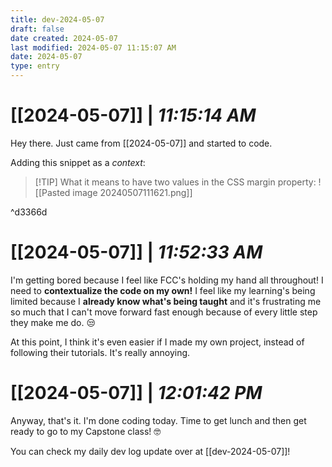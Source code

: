 ```yaml
---
title: dev-2024-05-07
draft: false
date created: 2024-05-07
last modified: 2024-05-07 11:15:07 AM
date: 2024-05-07
type: entry
---
```


# **[[2024-05-07]]** | *11:15:14 AM*

Hey there. Just came from [[2024-05-07]] and started to code.

Adding this snippet as a *context*:

>[!TIP] What it means to have two values in the CSS margin property:
> ![[Pasted image 20240507111621.png]]

^d3366d
# **[[2024-05-07]]** | *11:52:33 AM*

I'm getting bored because I feel like FCC's holding my hand all throughout! I need to **contextualize the code on my own!** I feel like my learning's being limited because I **already know what's being taught** and it's frustrating me so much that I can't move forward fast enough because of every little step they make me do. 😒

At this point, I think it's even easier if I made my own project, instead of following their tutorials. It's really annoying.

# **[[2024-05-07]]** | *12:01:42 PM*

Anyway, that's it. I'm done coding today. Time to get lunch and then get ready to go to my Capstone class! 🤓

You can check my daily dev log update over at [[dev-2024-05-07]]!